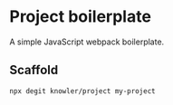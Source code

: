 # Project boilerplate

A simple JavaScript webpack boilerplate.

## Scaffold

```shell
npx degit knowler/project my-project
```
